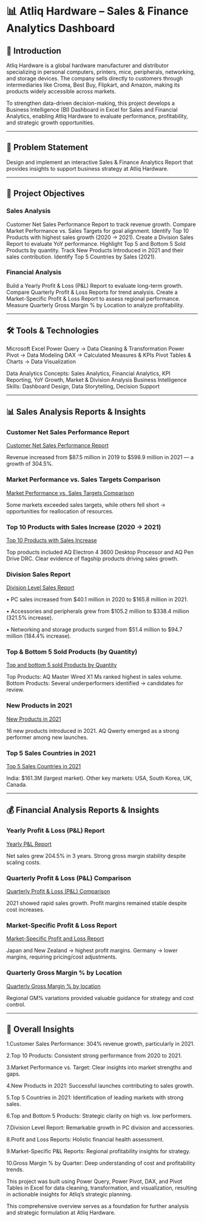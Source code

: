 # 📊 Atliq Hardware – Sales & Finance Analytics Dashboard

## 📌 Introduction

Atliq Hardware is a global hardware manufacturer and distributor specializing in personal computers, printers, mice, peripherals, networking, and storage devices. The company sells directly to customers through intermediaries like Croma, Best Buy, Flipkart, and Amazon, making its products widely accessible across markets.

To strengthen data-driven decision-making, this project develops a Business Intelligence (BI) Dashboard in Excel for Sales and Financial Analytics, enabling Atliq Hardware to evaluate performance, profitability, and strategic growth opportunities.

---

## 🎯 Problem Statement

Design and implement an interactive Sales & Finance Analytics Report that provides insights to support business strategy at Atliq Hardware.

---

## 🔑 Project Objectives

### Sales Analysis

Customer Net Sales Performance Report to track revenue growth.
Compare Market Performance vs. Sales Targets for goal alignment.
Identify Top 10 Products with highest sales growth (2020 → 2021).
Create a Division Sales Report to evaluate YoY performance.
Highlight Top 5 and Bottom 5 Sold Products by quantity.
Track New Products Introduced in 2021 and their sales contribution.
Identify Top 5 Countries by Sales (2021).

### Financial Analysis

Build a Yearly Profit & Loss (P\&L) Report to evaluate long-term growth.
Compare Quarterly Profit & Loss Reports for trend analysis.
Create a Market-Specific Profit & Loss Report to assess regional performance.
Measure Quarterly Gross Margin % by Location to analyze profitability.

---

## 🛠 Tools & Technologies

Microsoft Excel
Power Query → Data Cleaning & Transformation
Power Pivot → Data Modeling
DAX → Calculated Measures & KPIs
Pivot Tables & Charts → Data Visualization

Data Analytics Concepts: Sales Analytics, Financial Analytics, KPI Reporting, YoY Growth, Market & Division Analysis
Business Intelligence Skills: Dashboard Design, Data Storytelling, Decision Support

---

## 📊 Sales Analysis Reports & Insights

### Customer Net Sales Performance Report
[Customer Net Sales Performance Report](https://github.com/Srinithi-2104/AtliQ-hardware---Sales-and-financial-analytics-/blob/main/Customer%20Net%20Sales%20Performance%20Report.pdf)

Revenue increased from \$87.5 million in 2019 to \$598.9 million in 2021 — a growth of 304.5%.

### Market Performance vs. Sales Targets Comparison

[Market Performance vs. Sales Targets Comparison](https://github.com/Srinithi-2104/AtliQ-hardware---Sales-and-financial-analytics-/blob/main/Market%20Performance%20vs.%20Sales%20Targets%20Comparison.pdf)

Some markets exceeded sales targets, while others fell short → opportunities for reallocation of resources.

### Top 10 Products with Sales Increase (2020 → 2021)

[Top 10 Products with Sales Increase](https://github.com/Srinithi-2104/AtliQ-hardware---Sales-and-financial-analytics-/blob/main/Top%2010%20Products.pdf)


Top products included AQ Electron 4 3600 Desktop Processor and AQ Pen Drive DRC.
Clear evidence of flagship products driving sales growth.

### Division Sales Report

[Division Level Sales Report](https://github.com/Srinithi-2104/AtliQ-hardware---Sales-and-financial-analytics-/blob/main/Division%20level%20Report.pdf)


• PC sales increased from \$40.1 million in 2020 to \$165.8 million in 2021.

• Accessories and peripherals grew from \$105.2 million to \$338.4 million (321.5% increase).

• Networking and storage products surged from \$51.4 million to \$94.7 million (184.4% increase).

### Top & Bottom 5 Sold Products (by Quantity)
[Top and bottom 5 sold Products by Quantity](https://github.com/Srinithi-2104/AtliQ-hardware---Sales-and-financial-analytics-/Top%20and%20Bottom%205%20Sold%20products.pdf)

Top Products: AQ Master Wired X1 Ms ranked highest in sales volume.
Bottom Products: Several underperformers identified → candidates for review.

### New Products in 2021
[New Products in 2021](https://github.com/Srinithi-2104/AtliQ-hardware---Sales-and-financial-analytics-/blob/main/New%20Products%202021.pdf)

16 new products introduced in 2021.
AQ Qwerty emerged as a strong performer among new launches.

### Top 5 Sales Countries in 2021
[Top 5 Sales Countries in 2021](https://github.com/Srinithi-2104/AtliQ-hardware---Sales-and-financial-analytics-/blob/main/Top%205%20countries.pdf)

India: \$161.3M (largest market).
Other key markets: USA, South Korea, UK, Canada.

---

## 💰 Financial Analysis Reports & Insights

### Yearly Profit & Loss (P&L) Report
[Yearly P&L Report](https://github.com/Srinithi-2104/AtliQ-hardware---Sales-and-financial-analytics-/blob/main/P%26L%20by%20Fiscal%20Year.pdf)

Net sales grew 204.5% in 3 years.
Strong gross margin stability despite scaling costs.

### Quarterly Profit & Loss (P&L) Comparison
[Quarterly Profit & Loss (P&L) Comparison](https://github.com/Srinithi-2104/AtliQ-hardware---Sales-and-financial-analytics-/blob/main/P%26L%20by%20Fiscal%20Month.pdf)

2021 showed rapid sales growth.
Profit margins remained stable despite cost increases.

### Market-Specific Profit & Loss Report
[Market-Specific Profit and Loss Report](https://github.com/Srinithi-2104/AtliQ-hardware---Sales-and-financial-analytics-/blob/main/P%26L%20by%20Market.pdf)

Japan and New Zealand → highest profit margins.
Germany → lower margins, requiring pricing/cost adjustments.

### Quarterly Gross Margin % by Location
[Quarterly Gross Margin % by location](https://github.com/Srinithi-2104/AtliQ-hardware---Sales-and-financial-analytics-/blob/main/GM%20%25%20by%20Quarters%20(Sub_Zone).pdf)

Regional GM% variations provided valuable guidance for strategy and cost control.

---

## 📌 Overall Insights

1.Customer Sales Performance: 304% revenue growth, particularly in 2021.

2.Top 10 Products: Consistent strong performance from 2020 to 2021.

3.Market Performance vs. Target: Clear insights into market strengths and gaps.

4.New Products in 2021: Successful launches contributing to sales growth.

5.Top 5 Countries in 2021: Identification of leading markets with strong sales.

6.Top and Bottom 5 Products: Strategic clarity on high vs. low performers.

7.Division Level Report: Remarkable growth in PC division and accessories.

8.Profit and Loss Reports: Holistic financial health assessment.

9.Market-Specific P\&L Reports: Regional profitability insights for strategy.

10.Gross Margin % by Quarter: Deep understanding of cost and profitability trends.

This project was built using Power Query, Power Pivot, DAX, and Pivot Tables in Excel for data cleaning, transformation, and visualization, resulting in actionable insights for Atliq’s strategic planning.

This comprehensive overview serves as a foundation for further analysis and strategic formulation at Atliq Hardware.
